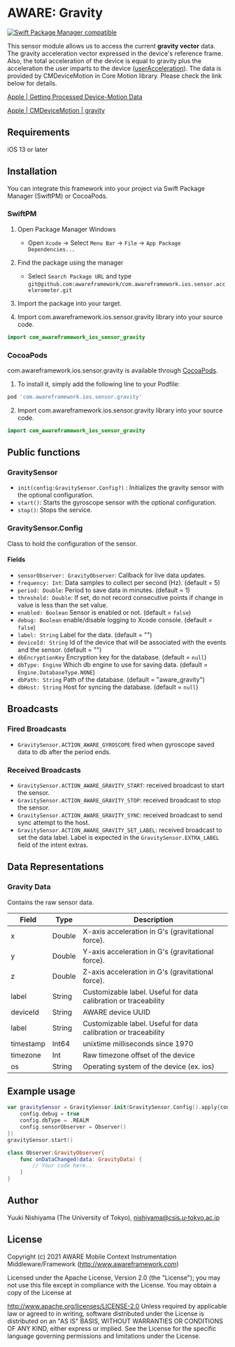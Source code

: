 # AWARE: Gravity

[![Swift Package Manager compatible](https://img.shields.io/badge/Swift%20Package%20Manager-compatible-brightgreen.svg)](https://github.com/apple/swift-package-manager)

This sensor module allows us to access the current **gravity vector** data. The gravity acceleration vector expressed in the device's reference frame. Also, the total acceleration of the device is equal to gravity plus the acceleration the user imparts to the device ([userAcceleration](https://developer.apple.com/documentation/coremotion/cmdevicemotion/1616149-useracceleration)). The data is provided by CMDeviceMotion in Core Motion library. Please check the link below for details.

[ Apple | Getting Processed Device-Motion Data ](https://developer.apple.com/documentation/coremotion/getting_processed_device-motion_data)

[ Apple | CMDeviceMotion | gravity ](https://developer.apple.com/documentation/coremotion/cmdevicemotion/1616164-gravity)

## Requirements
iOS 13 or later

## Installation

You can integrate this framework into your project via Swift Package Manager (SwiftPM) or CocoaPods.

### SwiftPM
1. Open Package Manager Windows
    * Open `Xcode` -> Select `Menu Bar` -> `File` -> `App Package Dependencies...` 

2. Find the package using the manager
    * Select `Search Package URL` and type `git@github.com:awareframework/com.awareframework.ios.sensor.accelerometer.git`

3. Import the package into your target.

4. Import com.awareframework.ios.sensor.gravity library into your source code.
```swift
import com_awareframework_ios_sensor_gravity
```

### CocoaPods

com.awareframework.ios.sensor.gravity is available through [CocoaPods](https://cocoapods.org). 

1. To install it, simply add the following line to your Podfile:
```ruby
pod 'com.awareframework.ios.sensor.gravity'
```

2. Import com.awareframework.ios.sensor.gravity library into your source code.
```swift
import com_awareframework_ios_sensor_gravity
```

## Public functions

### GravitySensor

+ `init(config:GravitySensor.Config?)` : Initializes the gravity sensor with the optional configuration.
+ `start()`: Starts the gyroscope sensor with the optional configuration.
+ `stop()`: Stops the service.

### GravitySensor.Config

Class to hold the configuration of the sensor.

#### Fields
+ `sensorObserver: GravityObserver`: Callback for live data updates.
+ `frequency: Int`: Data samples to collect per second (Hz). (default = 5)
+ `period: Double`: Period to save data in minutes. (default = 1)
+ `threshold: Double`: If set, do not record consecutive points if change in value is less than the set value.
+ `enabled: Boolean` Sensor is enabled or not. (default = `false`)
+ `debug: Boolean` enable/disable logging to Xcode console. (default = `false`)
+ `label: String` Label for the data. (default = "")
+ `deviceId: String` Id of the device that will be associated with the events and the sensor. (default = "")
+ `dbEncryptionKey` Encryption key for the database. (default = `null`)
+ `dbType: Engine` Which db engine to use for saving data. (default = `Engine.DatabaseType.NONE`)
+ `dbPath: String` Path of the database. (default = "aware_gravity")
+ `dbHost: String` Host for syncing the database. (default = `null`)

## Broadcasts

### Fired Broadcasts

+ `GravitySensor.ACTION_AWARE_GYROSCOPE` fired when gyroscope saved data to db after the period ends.

### Received Broadcasts

+ `GravitySensor.ACTION_AWARE_GRAVITY_START`: received broadcast to start the sensor.
+ `GravitySensor.ACTION_AWARE_GRAVITY_STOP`: received broadcast to stop the sensor.
+ `GravitySensor.ACTION_AWARE_GRAVITY_SYNC`: received broadcast to send sync attempt to the host.
+ `GravitySensor.ACTION_AWARE_GRAVITY_SET_LABEL`: received broadcast to set the data label. Label is expected in the `GravitySensor.EXTRA_LABEL` field of the intent extras.

## Data Representations

### Gravity Data

Contains the raw sensor data.

| Field     | Type   | Description                                                     |
| --------- | ------ | --------------------------------------------------------------- |
| x         | Double  | X-axis acceleration in G's (gravitational force).    |
| y         | Double  | Y-axis acceleration in G's (gravitational force).     |
| z         | Double  | Z-axis acceleration in G's (gravitational force).      |
| label     | String | Customizable label. Useful for data calibration or traceability |
| deviceId  | String | AWARE device UUID                                               |
| label     | String | Customizable label. Useful for data calibration or traceability |
| timestamp | Int64   | unixtime milliseconds since 1970                                |
| timezone  | Int    | Raw timezone offset of the device                          |
| os        | String | Operating system of the device (ex. ios)                    |


## Example usage
```swift
var gravitySensor = GravitySensor.init(GravitySensor.Config().apply{config in
    config.debug = true
    config.dbType = .REALM
    config.sensorObserver = Observer()
})
gravitySensor.start()
```

```swift
class Observer:GravityObserver{
    func onDataChanged(data: GravityData) {
        // Your code here..
    }
}
```

## Author

Yuuki Nishiyama (The University of Tokyo), nishiyama@csis.u-tokyo.ac.jp

## License

Copyright (c) 2021 AWARE Mobile Context Instrumentation Middleware/Framework (http://www.awareframework.com)

Licensed under the Apache License, Version 2.0 (the "License"); you may not use this file except in compliance with the License. You may obtain a copy of the License at

http://www.apache.org/licenses/LICENSE-2.0 Unless required by applicable law or agreed to in writing, software distributed under the License is distributed on an "AS IS" BASIS, WITHOUT WARRANTIES OR CONDITIONS OF ANY KIND, either express or implied. See the License for the specific language governing permissions and limitations under the License.
